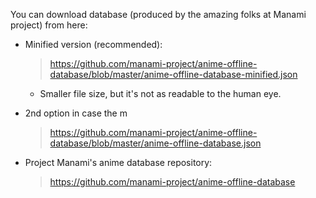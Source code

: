 
You can download database (produced by the amazing folks at Manami project) from here:
- Minified version (recommended):
    > https://github.com/manami-project/anime-offline-database/blob/master/anime-offline-database-minified.json
    - Smaller file size, but it's not as readable to the human eye.
- 2nd option in case the m
    > https://github.com/manami-project/anime-offline-database/blob/master/anime-offline-database.json

- Project Manami's anime database repository:
    > https://github.com/manami-project/anime-offline-database